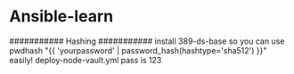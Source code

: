 # Ansible-learn
########### Hashing ###########
install 389-ds-base so you can use pwdhash "{{ 'yourpassword' | password_hash(hashtype='sha512') }}" easily!
deploy-node-vault.yml pass is 123
